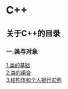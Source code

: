 # C++
## 关于C++的目录
### 一.类与对象
[1.类的基础](https://github.com/Lhnhn/C-/blob/master/one.md)<br>
[2.类的组合](https://github.com/Lhnhn/C-/blob/master/two.md)<br>
[3.结构体和个人银行实例](https://github.com/Lhnhn/C-/blob/master/three.md)<br>
